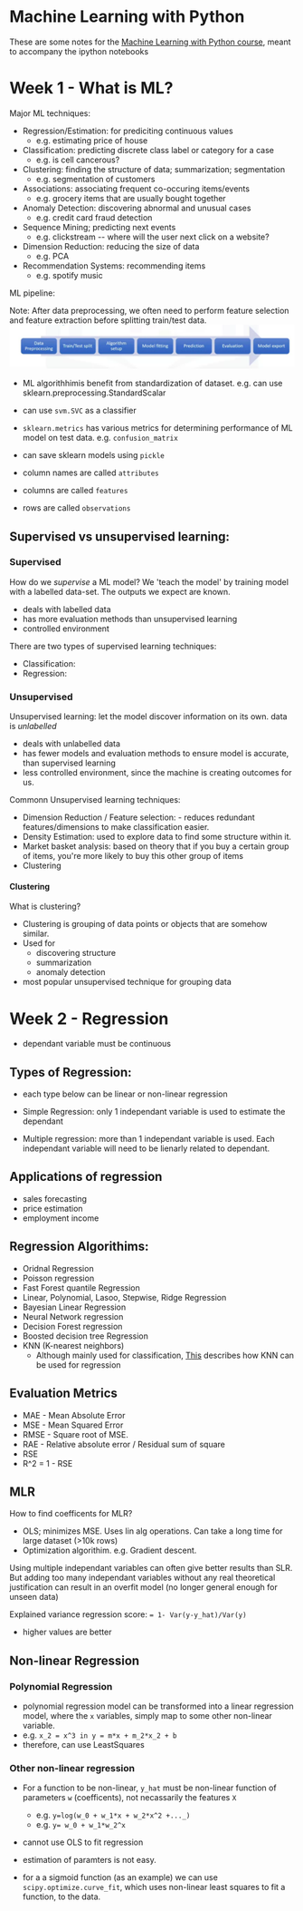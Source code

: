 # Machine Learning with Python

These are some notes for the [Machine Learning with Python course](https://www.coursera.org/learn/machine-learning-with-python ), meant to accompany the ipython notebooks

# Week 1 - What is ML?

Major ML techniques:
- Regression/Estimation: for prediciting continuous values
    - e.g. estimating price of house
- Classification: predicting discrete class label or category for a case
   - e.g. is cell cancerous?
- Clustering: finding the structure of data; summarization; segmentation
   - e.g. segmentation of customers
- Associations: associating frequent co-occuring items/events
   - e.g. grocery items that are usually bought together
- Anomaly Detection: discovering abnormal and unusual cases
    - e.g. credit card fraud detection
- Sequence Mining; predicting next events
    - e.g. clickstream -- where will the user next click on a website?
- Dimension Reduction: reducing the size of data 
    - e.g. PCA
- Recommendation Systems: recommending items
    - e.g. spotify music


ML pipeline:

Note: After data preprocessing, we often need to perform feature selection and feature extraction before splitting train/test data.
![](./imgs/ML_pipeline.png)


- ML algorithhimis benefit from standardization of dataset. e.g. can use sklearn.preprocessing.StandardScalar
- can use `svm.SVC` as a classifier
- `sklearn.metrics` has various metrics for determining performance of ML model on test data. e.g. `confusion_matrix`
- can save sklearn models using `pickle`


- column names are called `attributes`
- columns are called `features`
- rows are called `observations`

## Supervised vs unsupervised learning:

### Supervised
How do we *supervise* a ML model? We 'teach the model' by training model with a labelled data-set. The outputs we expect are known. 

- deals with labelled data
- has more evaluation methods than unsupervised learning
- controlled environment

There are two types of supervised learning techniques:
- Classification:
- Regression:

### Unsupervised

Unsupervised learning: let the model discover information on its own. 
data is *unlabelled*

- deals with unlabelled data
- has fewer models and evaluation methods to ensure model is accurate,  than supervised learning
- less controlled environment, since the machine is creating outcomes for us. 

Commonn Unsupervised learning techniques:
- Dimension Reduction / Feature selection: - reduces redundant features/dimensions to make classification easier. 
- Density Estimation: used to explore data to find some structure within it. 
- Market basket analysis: based on theory that if you buy a certain group of items, you're more likely to buy this other group of items
- Clustering

#### Clustering
What is clustering?
- Clustering is grouping of data points or objects that are somehow similar. 
- Used for
   - discovering structure
   - summarization
   - anomaly detection
- most popular unsupervised technique for grouping data


# Week 2 - Regression

- dependant variable must be continuous

## Types of Regression:
- each type below can be linear or non-linear regression


- Simple Regression: only 1 independant variable is used to estimate the dependant
- Multiple regression: more than 1 independant variable is used. Each independant variable will need to be lienarly related to dependant.


## Applications of regression
- sales forecasting
- price estimation
- employment income

## Regression Algorithims:
- Oridnal Regression
- Poisson regression
- Fast Forest quantile Regression
- Linear, Polynomial, Lasoo, Stepwise, Ridge Regression
- Bayesian Linear Regression
- Neural Network regression
- Decision Forest regression
- Boosted decision tree Regression
- KNN (K-nearest neighbors)
   - Although mainly used for classification, [This](https://towardsdatascience.com/the-basics-knn-for-classification-and-regression-c1e8a6c955) describes how KNN can be used for regression

## Evaluation Metrics
- MAE - Mean Absolute Error
- MSE - Mean Squared Error
- RMSE - Square root of MSE. 
- RAE - Relative absolute error / Residual sum of square
- RSE
- R^2 = 1 - RSE

## MLR

How to find coefficents for MLR?
- OLS; minimizes MSE. Uses lin alg operations. Can take a long time for large dataset (>10k rows)
- Optimization algorithim. e.g. Gradient descent. 


Using multiple independant variables can often give better results than SLR. But adding too many independant variables without any real theoretical justification can result in an overfit model (no longer general enough for unseen data)


Explained variance regression score: `= 1- Var(y-y_hat)/Var(y)`
- higher values are better


## Non-linear Regression

### Polynomial Regression
- polynomial regression model can be transformed into a linear regression model, where the `x` variables, simply map to some other non-linear variable. 
- e.g. `x_2 = x^3 in y = m*x + m_2*x_2 + b`
- therefore, can use LeastSquares

### Other non-linear regression
- For a function to be non-linear, `y_hat` must be non-linear function of parameters `w` (coefficents), not necassarily the features `X` 
    - e.g. `y=log(w_0 + w_1*x + w_2*x^2 +..._)`
    - e.g. `y= w_0 + w_1*w_2^x`
- cannot use OLS to fit regression
- estimation of paramters is not easy. 

- for a a sigmoid function (as an example) we can use `scipy.optimize.curve_fit`, which uses non-linear least squares to fit a function, to the data.
